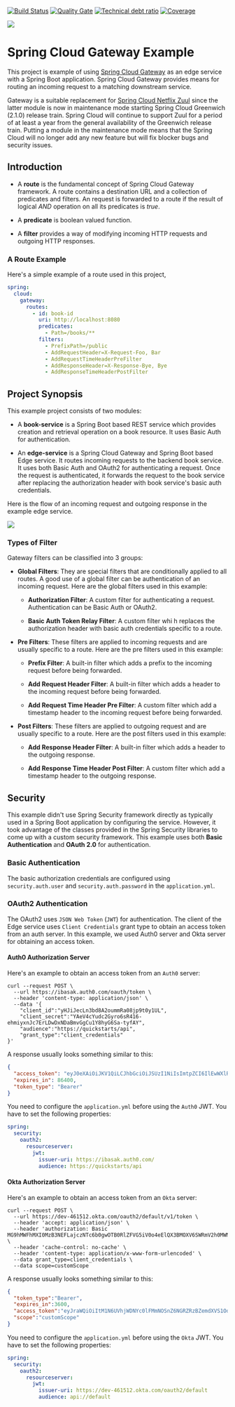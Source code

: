 [![Build Status][travis-badge]][travis-badge-url]
[![Quality Gate][sonarqube-badge]][sonarqube-badge-url] 
[![Technical debt ratio][technical-debt-ratio-badge]][technical-debt-ratio-badge-url] 
[![Coverage][coverage-badge]][coverage-badge-url]

![](./img/spring-cloud-gateway.svg)
 
Spring Cloud Gateway Example 
==============================
This project is example of using [Spring Cloud Gateway](https://spring.io/projects/spring-cloud-gateway) as an edge 
service with a Spring Boot application. Spring Cloud Gateway provides means for routing an incoming request to a 
matching downstream service.

Gateway is a suitable replacement for [Spring Cloud Netflix Zuul](https://spring.io/projects/spring-cloud-netflix) since 
the latter module is now in maintenance mode starting Spring Cloud Greenwich (2.1.0) release train. Spring Cloud will 
continue to support Zuul for a period of at least a year from the general availability of the Greenwich release train. 
Putting a module in the maintenance mode means that the Spring Cloud will no longer add any new feature but will fix 
blocker bugs and security issues.

## Introduction
  - A **route** is the fundamental concept of Spring Cloud Gateway framework. A route contains a destination URL and a
collection of predicates and filters. An request is forwarded to a route if the result of logical _AND_ operation on 
all its predicates is _true_.

  - A **predicate** is boolean valued function.
  
  - A **filter** provides a way of modifying incoming HTTP requests and outgoing HTTP responses.

### A Route Example
Here's a simple example of a route used in this project,

```yaml
spring:
  cloud:
    gateway:
      routes:
        - id: book-id
          uri: http://localhost:8080
          predicates:
            - Path=/books/**
          filters:
            - PrefixPath=/public
            - AddRequestHeader=X-Request-Foo, Bar
            - AddRequestTimeHeaderPreFilter
            - AddResponseHeader=X-Response-Bye, Bye
            - AddResponseTimeHeaderPostFilter
```

## Project Synopsis 

This example project consists of two modules:
  - A **book-service** is a Spring Boot based REST service which provides creation and retrieval operation on a book 
  resource. It uses Basic Auth for authentication.
  
  - An **edge-service** is a Spring Cloud Gateway and Spring Boot based Edge service. It routes incoming requests to the 
  backend book service. It uses both Basic Auth and OAuth2 for authenticating a request. Once the request is authenticated, 
  it forwards the request to the book service after replacing the authorization header with book service's basic 
  auth credentials. 
  
Here is the flow of an incoming request and outgoing response in the example edge service.

![](./img/gateway-example-flow-2.png)

### Types of Filter
Gateway filters can be classified into 3 groups:
  
  - **Global Filters**: They are special filters that are conditionally applied to all routes. A good use of a global
    filter can be authentication of an incoming request. Here are the global filters used in this example:
    
    - **Authorization Filter**: A custom filter for authenticating a request. Authentication can be Basic Auth or OAuth2.
    
    - **Basic Auth Token Relay Filter**: A custom filter whi h replaces the authorization header with basic auth credentials 
    specific to a route.
    
  - **Pre Filters**: These filters are applied to incoming requests and are usually specific to a route. Here are the 
  pre filters used in this example:
  
    - **Prefix Filter**: A built-in filter which adds a prefix to the incoming request before being forwarded.
    
    - **Add Request Header Filter**: A built-in filter which adds a header to the incoming request before being forwarded.
    
    - **Add Request Time Header Pre Filter**: A custom filter which add a timestamp header to the incoming request before being forwarded.
  
  - **Post Filters**: These filters are applied to outgoing request and are usually specific to a route. Here are the 
  post filters used in this example:
  
    - **Add Response Header Filter**: A built-in filter which adds a header to the outgoing response.
      
    - **Add Response Time Header Post Filter**: A custom filter which add a timestamp header to the outgoing response.
  
  
## Security
This example didn't use Spring Security framework directly as typically used in a Spring Boot application by configuring the
 service. However, it took advantage of the classes provided in the Spring Security libraries to come up with a custom security
 framework. This example uses both **Basic Authentication** and **OAuth 2.0** for authentication. 
 
### Basic Authentication
The basic authorization credentials are configured using `security.auth.user` and `security.auth.password` in the 
 `application.yml`.
 
### OAuth2 Authentication
The OAuth2 uses `JSON Web Token` (`JWT`) for authentication. The client of the Edge service uses `Client Credentials` 
grant type to obtain an access token from an auth server. In this example, we used Auth0 server and Okta server for 
obtaining an access token.
                                                         
#### Auth0 Authorization Server                                                      
Here's an example to obtain an access token from an `Auth0` server:

```
curl --request POST \
  --url https://ibasak.auth0.com/oauth/token \
  --header 'content-type: application/json' \
  --data '{
	"client_id":"yHJiJecLn3bd8A2oummRa08jp9t0y1UL",
	"client_secret":"YAeV4cYudc2Gyro6sR416-ehmiyxnJc7ErLDwDxNDaBmvGgCu1Y8hyG6Sa-tyfAY",
	"audience":"https://quickstarts/api",
	"grant_type":"client_credentials"
}'
```

A response usually looks something similar to this:

```json
{
  "access_token": "eyJ0eXAiOiJKV1QiLCJhbGciOiJSUzI1NiIsImtpZCI6IlEwWXlRVGMyTWpGRVJEQXhOa0ZHTVRGQlJqZzJNRVZGTUVFd01UZENOREV6TmpJd1JqTTFOQSJ9.eyJpc3MiOiJodHRwczovL2liYXNhay5hdXRoMC5jb20vIiwic3ViIjoieUhKaUplY0xuM2JkOEEyb3VtbVJhMDhqcDl0MHkxVUxAY2xpZW50cyIsImF1ZCI6Imh0dHBzOi8vcXVpY2tzdGFydHMvYXBpIiwiaWF0IjoxNTY3Nzg5MDQ2LCJleHAiOjE1Njc4NzU0NDYsImF6cCI6InlISmlKZWNMbjNiZDhBMm91bW1SYTA4anA5dDB5MVVMIiwiZ3R5IjoiY2xpZW50LWNyZWRlbnRpYWxzIn0.aFzEvDwsNvUge5yAkzLJfrlpjtxffO2M7V0q0sGF9udi99KVEK3vQ2KXZm_N7v-ASrm-LF7twgPzdiln6tVMWkGtvFmpKx2YQwmXsEDYZGfrHOwb5XjY2AF8eXXsiJQEyI_SOSb-CzoAxFL34eIPeFa77zR6nmcIZAJyCdTtrMd1S4XIENPW1aWvwK5BVqFk6VpJ33LdemQYthQkNMYJF_v8dgXHbqSIAkdOfg4CUKXRObABTc4LnARMiFGFa-c2aQBMj1vP6PRE7h41Fr6MTHkUSVfFFayyVUFI3mH3tfiNHTqQiUZIpNJNknRYCTXDJq2V4mLgWfH9BFjelP65dg",
  "expires_in": 86400,
  "token_type": "Bearer"
}
```

You need to configure the `application.yml` before using the `Auth0` JWT. You have to set the following properties:

```yaml
spring:
  security:
    oauth2:
      resourceserver:
        jwt:
          issuer-uri: https://ibasak.auth0.com/
          audience: https://quickstarts/api
```

#### Okta Authorization Server                                                      
Here's an example to obtain an access token from an `Okta` server:

```
curl --request POST \
  --url https://dev-461512.okta.com/oauth2/default/v1/token \
  --header 'accept: application/json' \
  --header 'authorization: Basic MG9hMWFhMXI0MzB3NEFLajczNTc6b0gwOTB0RlZFVG5iV0o4eElQX3BMOXV6SWRmV2h0MWNISjdWb1d0VQ==' \
  --header 'cache-control: no-cache' \
  --header 'content-type: application/x-www-form-urlencoded' \
  --data grant_type=client_credentials \
  --data scope=customScope
```

A response usually looks something similar to this:

```json
{
  "token_type":"Bearer",
  "expires_in":3600,
  "access_token":"eyJraWQiOiItM1N6UVhjWDNYc0lFMmNOSnZ6NGRZRzBZemdXVS1Od091THpxYmZ1cWQ0IiwiYWxnIjoiUlMyNTYifQ.eyJ2ZXIiOjEsImp0aSI6IkFULkluNHlfNVJQd0N4eHBURkVmVThGRERiSEQyZHF6Q1RiNjBreGxPaDhpMjgiLCJpc3MiOiJodHRwczovL2Rldi00NjE1MTIub2t0YS5jb20vb2F1dGgyL2RlZmF1bHQiLCJhdWQiOiJhcGk6Ly9kZWZhdWx0IiwiaWF0IjoxNTY3ODA2OTk0LCJleHAiOjE1Njc4MTA1OTQsImNpZCI6IjBvYTFhYTFyNDMwdzRBS2o3MzU3Iiwic2NwIjpbImN1c3RvbVNjb3BlIl0sInN1YiI6IjBvYTFhYTFyNDMwdzRBS2o3MzU3IiwiQ2xhaW0xIjpmYWxzZX0.TShTVtfRp8wU39NY40KpTo1PCLB8N2x3kuVdkgJVYvU5zd5yBkz3RZZLksqsWQEfirAKduBdSkF4aMQhBUo3tdDYefQ6TNqnun_Ung1f3TdUAalyqeUgpGGlbN2J93jv-djtF5O7ylElpKqvwXhZcwXhJb1HPJqLB_LP0XtaxDb5R8uPP56IhE6JEC8PCIvpMOM0gr9mYsJWxwTe-tVd5NHUTSIaDBtMCsFbcx8MkG6YXN0N-B1ZsyZJMHBA8nwWk1Fx7EbIyxTmpUQdnBmwP-YM1XNCvBZQkX9BhId6YnaAjmLhJ_SQB1VWew28oAHpeax9Lkj-R49rzqxsjcTvVA",
  "scope":"customScope"
}
```

You need to configure the `application.yml` before using the `Okta` JWT. You have to set the following properties:

```yaml
spring:
  security:
    oauth2:
      resourceserver:
        jwt:
          issuer-uri: https://dev-461512.okta.com/oauth2/default
          audience: api://default
```

[travis-badge]: https://travis-ci.org/indrabasak/spring-gateway-example.svg?branch=master
[travis-badge-url]: https://travis-ci.org/indrabasak/spring-gateway-example/

[sonarqube-badge]: https://sonarcloud.io/api/project_badges/measure?project=com.basaki%3Aspring-gateway-example&metric=alert_status
[sonarqube-badge-url]: https://sonarcloud.io/dashboard/index/com.basaki:spring-gateway-example

[technical-debt-ratio-badge]: https://sonarcloud.io/api/project_badges/measure?project=com.basaki%3Aspring-gateway-example&metric=sqale_index
[technical-debt-ratio-badge-url]: https://sonarcloud.io/dashboard/index/com.basaki:spring-gateway-example

[coverage-badge]: https://sonarcloud.io/api/project_badges/measure?project=com.basaki%3Aspring-gateway-example&metric=coverage
[coverage-badge-url]: https://sonarcloud.io/dashboard/index/com.basaki:spring-gateway-example

